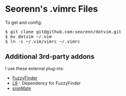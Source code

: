 Seorenn's .vimrc Files
======================

To get and config: 
<pre>
$ git clone git@github.com:seorenn/dotvim.git
$ mv dotvim ~/.vim
$ ln -s ~/.vim/vimrc ~/.vimrc
</pre>

Additional 3rd-party addons
---------------------------

I use these external plug-ins:

* [FuzzyFinder](http://www.vim.org/scripts/script.php?script_id=1984)
* [L9](http://www.vim.org/scripts/script.php?script_id=3252) - Dependency for FuzzyFinder
* [snipMate](http://www.vim.org/scripts/script.php?script_id=2540)


